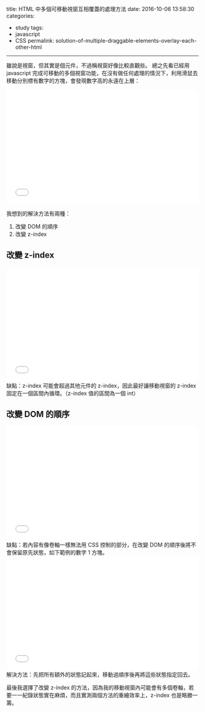 title: HTML 中多個可移動視窗互相覆蓋的處理方法
date: 2016-10-06 13:58:30
categories:
- study
tags:
- javascript
- CSS
permalink: solution-of-multiple-draggable-elements-overlay-each-other-html
---
雖說是視窗，但其實是個元件，不過稱視窗好像比較直觀些。
總之先看已經用 javascript 完成可移動的多個視窗功能，在沒有做任何處理的情況下，利用滑鼠去移動分別標有數字的方塊，會發現數字高的永遠在上層：
<iframe width="100%" height="300" src="//jsfiddle.net/ssk7833/dsnneaos/6/embedded/result,html,js,css/" allowfullscreen="allowfullscreen" frameborder="0"></iframe>

我想到的解決方法有兩種：
1. 改變 DOM 的順序
2. 改變 z-index

## 改變 z-index
<iframe width="100%" height="300" src="//jsfiddle.net/ssk7833/dsnneaos/8/embedded/result,html,js,css/" allowfullscreen="allowfullscreen" frameborder="0"></iframe>
缺點：z-index 可能會超過其他元件的 z-index，因此最好讓移動視窗的 z-index 固定在一個區間內循環。（z-index 值的區間為一個 int）

## 改變 DOM 的順序
<iframe width="100%" height="300" src="//jsfiddle.net/ssk7833/dsnneaos/9/embedded/result,html,js,css/" allowfullscreen="allowfullscreen" frameborder="0"></iframe>
缺點：若內容有像卷軸一樣無法用 CSS 控制的部分，在改變 DOM 的順序後將不會保留原先狀態，如下範例的數字 1 方塊。

<iframe width="100%" height="300" src="//jsfiddle.net/ssk7833/dsnneaos/10/embedded/result,html,js,css/" allowfullscreen="allowfullscreen" frameborder="0"></iframe>
解決方法：先把所有額外的狀態記起來，移動過順序後再將這些狀態指定回去。

最後我選擇了改變 z-index 的方法，因為我的移動視窗內可能會有多個卷軸，若要一一紀錄狀態實在麻煩，而且實測兩個方法的重繪效率上，z-index 也是略勝一籌。
